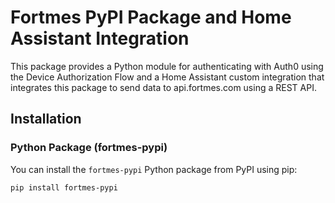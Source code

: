 # Fortmes PyPI Package and Home Assistant Integration

This package provides a Python module for authenticating with Auth0 using the Device Authorization Flow and a Home Assistant custom integration that integrates this package to send data to api.fortmes.com using a REST API.

## Installation

### Python Package (fortmes-pypi)

You can install the `fortmes-pypi` Python package from PyPI using pip:

```bash
pip install fortmes-pypi
```
